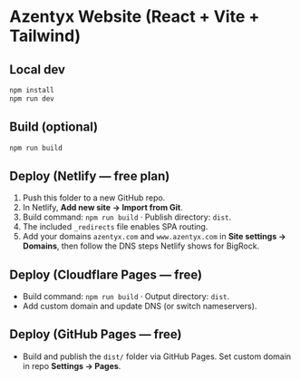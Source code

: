 
# Azentyx Website (React + Vite + Tailwind)

## Local dev
```bash
npm install
npm run dev
```

## Build (optional)
```bash
npm run build
```

## Deploy (Netlify — free plan)
1. Push this folder to a new GitHub repo.
2. In Netlify, **Add new site → Import from Git**.
3. Build command: `npm run build` · Publish directory: `dist`.
4. The included `_redirects` file enables SPA routing.
5. Add your domains `azentyx.com` and `www.azentyx.com` in **Site settings → Domains**, then follow the DNS steps Netlify shows for BigRock.

## Deploy (Cloudflare Pages — free)
- Build command: `npm run build` · Output directory: `dist`.
- Add custom domain and update DNS (or switch nameservers).

## Deploy (GitHub Pages — free)
- Build and publish the `dist/` folder via GitHub Pages. Set custom domain in repo **Settings → Pages**.
